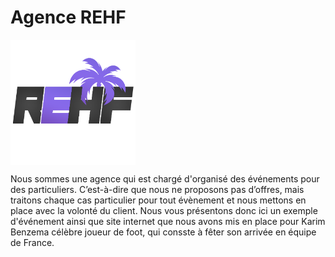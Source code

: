# Agence REHF
<img src="favicon2.png" alt="logo" width="200" align="center"/>

Nous sommes une agence qui est chargé d'organisé des événements pour des particuliers. C’est-à-dire que nous ne proposons pas d’offres, mais traitons chaque cas particulier pour
tout évènement et nous mettons en place avec la volonté du client. Nous vous présentons donc ici un exemple d'événement ainsi que site internet que nous avons mis en place pour Karim  Benzema célèbre joueur de foot, qui consste à fêter son arrivée en équipe de France.


